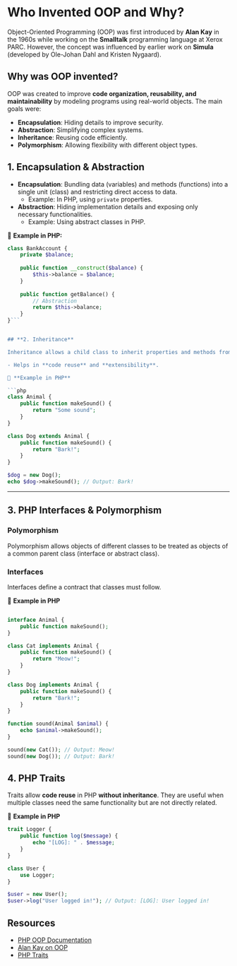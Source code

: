 # Who Invented OOP and Why?

Object-Oriented Programming (OOP) was first introduced by **Alan Kay** in the 1960s while working on the **Smalltalk** programming language at Xerox PARC. However, the concept was influenced by earlier work on **Simula** (developed by Ole-Johan Dahl and Kristen Nygaard).

## Why was OOP invented?
OOP was created to improve **code organization, reusability, and maintainability** by modeling programs using real-world objects. The main goals were:
* **Encapsulation**: Hiding details to improve security.
* **Abstraction**: Simplifying complex systems.
* **Inheritance**: Reusing code efficiently.
* **Polymorphism**: Allowing flexibility with different object types.

## 1. Encapsulation & Abstraction
* **Encapsulation**: Bundling data (variables) and methods (functions) into a single unit (class) and restricting direct access to data.
   * Example: In PHP, using `private` properties.
* **Abstraction**: Hiding implementation details and exposing only necessary functionalities.
   * Example: Using abstract classes in PHP.

🔹 **Example in PHP:**
```php
class BankAccount {
    private $balance;
    
    public function __construct($balance) {
        $this->balance = $balance;
    }
    
    public function getBalance() {
        // Abstraction
        return $this->balance;
    }
}```


## **2. Inheritance**

Inheritance allows a child class to inherit properties and methods from a parent class.

- Helps in **code reuse** and **extensibility**.

🔹 **Example in PHP**

```php
class Animal {
    public function makeSound() {
        return "Some sound";
    }
}

class Dog extends Animal {
    public function makeSound() {
        return "Bark!";
    }
}

$dog = new Dog();
echo $dog->makeSound(); // Output: Bark!

```


---

## **3. PHP Interfaces & Polymorphism**

### **Polymorphism**

Polymorphism allows objects of different classes to be treated as objects of a common parent class (interface or abstract class).

### **Interfaces**

Interfaces define a contract that classes must follow.

🔹 **Example in PHP**



```php

interface Animal {
    public function makeSound();
}

class Cat implements Animal {
    public function makeSound() {
        return "Meow!";
    }
}

class Dog implements Animal {
    public function makeSound() {
        return "Bark!";
    }
}

function sound(Animal $animal) {
    echo $animal->makeSound();
}

sound(new Cat()); // Output: Meow!
sound(new Dog()); // Output: Bark!

```


## **4. PHP Traits**

Traits allow **code reuse** in PHP **without inheritance**. They are useful when multiple classes need the same functionality but are not directly related.

🔹 **Example in PHP**

```php
trait Logger {
    public function log($message) {
        echo "[LOG]: " . $message;
    }
}

class User {
    use Logger;
}

$user = new User();
$user->log("User logged in!"); // Output: [LOG]: User logged in!

```

## **Resources**

- [PHP OOP Documentation](https://www.php.net/manual/en/language.oop5.php)
- [Alan Kay on OOP](https://en.wikipedia.org/wiki/Alan_Kay)
- [PHP Traits](https://www.php.net/manual/en/language.oop5.traits.php)
